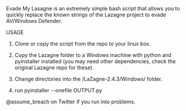 
Evade My Lasagne is an extremely simple bash script that allows you to quickly replace the known strings of the Lazagne project to evade AV/Windows Defender.

USAGE

1. Clone or copy the script from the repo to your linux box. 

2. Copy the Lazagne folder to a Windows machine with python and pyinstaller installed (you may need other dependencies, check the original Lazagne repo for these). 

3. Change directories into the /LaZagne-2.4.3/Windows/ folder.

4. run pyinstaller --onefile OUTPUT.py 

@assume_breach on Twitter if you run into problems.
